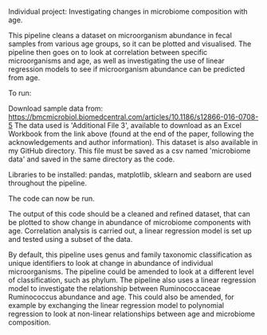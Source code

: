 Individual project: Investigating changes in microbiome composition with age.  

This pipeline cleans a dataset on microorganism abundance in fecal samples from various age groups, so it can be plotted and visualised. 
The pipeline then goes on to look at correlation between specific microorganisms and age, as well as investigating the use of linear regression models to see if microorganism abundance can be predicted from age.  


To run:

Download sample data from: https://bmcmicrobiol.biomedcentral.com/articles/10.1186/s12866-016-0708-5
The data used is 'Additional File 3', available to download as an Excel Workbook from the link above (found at the end of the paper, following the acknowledgements and author information). This dataset is also available in my GitHub directory. 
This file must be saved as a csv named 'microbiome data' and saved in the same directory as the code. 

Libraries to be installed: pandas, matplotlib, sklearn and seaborn are used throughout the pipeline.

The code can now be run. 

The output of this code should be a cleaned and refined dataset, that can be plotted to show change in abundance of microbiome components with age. Correlation analysis is carried out, a linear regression model is set up and tested using a subset of the data. 

By default, this pipeline uses genus and family taxonomic classification as unique identifiers to look at change in abundance of individual microorganisms. 
The pipeline could be amended to look at a different level of classification, such as phylum. 
The pipeline also uses a linear regression model to investigate the relationship between Ruminococcaceae Ruminococcus abundance and age. 
This could also be amended, for example by exchanging the linear regression model to polynomial regression to look at non-linear relationships between age and microbiome composition.  
